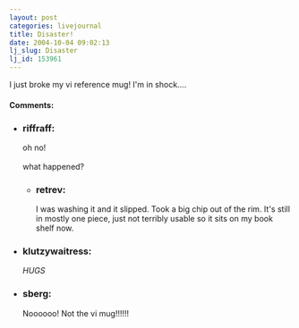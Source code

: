 ```yaml
---
layout: post
categories: livejournal
title: Disaster!
date: 2004-10-04 09:02:13
lj_slug: Disaster
lj_id: 153961
---
```

I just broke my vi reference mug! I'm in shock....


<div id="comments"><h4>Comments:</h4><div class="lj-comments"><ul>
<li><h3>riffraff: </h3>
<a id="comment-253"></a>
<p>oh no!<br>
<br>
what happened?</p>
<ul>
<li><h3>retrev: </h3>
<a id="comment-257"></a>
<p>I was washing it and it slipped. Took a big chip out of the rim. It's still in  mostly one piece, just not terribly usable so it sits on my book shelf now.</p>
</li>
</ul>
</li>
<li><h3>klutzywaitress: </h3>
<a id="comment-254"></a>
<p><em>HUGS</em></p>
</li>
<li><h3>sberg: </h3>
<a id="comment-255"></a>
<p>Noooooo! Not the vi mug!!!!!!</p>
</li>
</ul></div></div>
